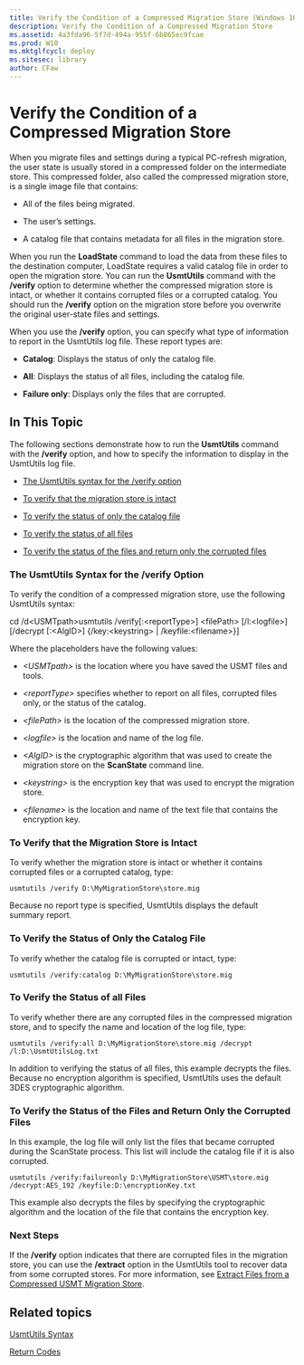 ```yaml
---
title: Verify the Condition of a Compressed Migration Store (Windows 10)
description: Verify the Condition of a Compressed Migration Store
ms.assetid: 4a3fda96-5f7d-494a-955f-6b865ec9fcae
ms.prod: W10
ms.mktglfcycl: deploy
ms.sitesec: library
author: CFaw
---
```


# Verify the Condition of a Compressed Migration Store


When you migrate files and settings during a typical PC-refresh migration, the user state is usually stored in a compressed folder on the intermediate store. This compressed folder, also called the compressed migration store, is a single image file that contains:

-   All of the files being migrated.

-   The user’s settings.

-   A catalog file that contains metadata for all files in the migration store.

When you run the **LoadState** command to load the data from these files to the destination computer, LoadState requires a valid catalog file in order to open the migration store. You can run the **UsmtUtils** command with the **/verify** option to determine whether the compressed migration store is intact, or whether it contains corrupted files or a corrupted catalog. You should run the **/verify** option on the migration store before you overwrite the original user-state files and settings.

When you use the **/verify** option, you can specify what type of information to report in the UsmtUtils log file. These report types are:

-   **Catalog**: Displays the status of only the catalog file.

-   **All**: Displays the status of all files, including the catalog file.

-   **Failure only**: Displays only the files that are corrupted.

## In This Topic


The following sections demonstrate how to run the **UsmtUtils** command with the **/verify** option, and how to specify the information to display in the UsmtUtils log file.

-   [The UsmtUtils syntax for the /verify option](#bkmk-verifysyntax)

-   [To verify that the migration store is intact](#bkmk-verifyintactstore)

-   [To verify the status of only the catalog file](#bkmk-verifycatalog)

-   [To verify the status of all files](#bkmk-verifyallfiles)

-   [To verify the status of the files and return only the corrupted files](#bkmk-returncorrupted)

### <a href="" id="bkmk-verifysyntax"></a>The UsmtUtils Syntax for the /verify Option

To verify the condition of a compressed migration store, use the following UsmtUtils syntax:

cd /d&lt;USMTpath&gt;usmtutils /verify\[:&lt;reportType&gt;\] &lt;filePath&gt; \[/l:&lt;logfile&gt;\] \[/decrypt \[:&lt;AlgID&gt;\] {/key:&lt;keystring&gt; | /keyfile:&lt;filename&gt;}\]

Where the placeholders have the following values:

-   *&lt;USMTpath&gt;* is the location where you have saved the USMT files and tools.

-   *&lt;reportType&gt;* specifies whether to report on all files, corrupted files only, or the status of the catalog.

-   *&lt;filePath&gt;* is the location of the compressed migration store.

-   *&lt;logfile&gt;* is the location and name of the log file.

-   *&lt;AlgID&gt;* is the cryptographic algorithm that was used to create the migration store on the **ScanState** command line.

-   *&lt;keystring&gt;* is the encryption key that was used to encrypt the migration store.

-   *&lt;filename&gt;* is the location and name of the text file that contains the encryption key.

### <a href="" id="bkmk-verifyintactstore"></a>To Verify that the Migration Store is Intact

To verify whether the migration store is intact or whether it contains corrupted files or a corrupted catalog, type:

``` syntax
usmtutils /verify D:\MyMigrationStore\store.mig
```

Because no report type is specified, UsmtUtils displays the default summary report.

### <a href="" id="bkmk-verifycatalog"></a>To Verify the Status of Only the Catalog File

To verify whether the catalog file is corrupted or intact, type:

``` syntax
usmtutils /verify:catalog D:\MyMigrationStore\store.mig
```

### <a href="" id="bkmk-verifyallfiles"></a>To Verify the Status of all Files

To verify whether there are any corrupted files in the compressed migration store, and to specify the name and location of the log file, type:

`usmtutils /verify:all D:\MyMigrationStore\store.mig /decrypt /l:D:\UsmtUtilsLog.txt`

In addition to verifying the status of all files, this example decrypts the files. Because no encryption algorithm is specified, UsmtUtils uses the default 3DES cryptographic algorithm.

### <a href="" id="bkmk-returncorrupted"></a>To Verify the Status of the Files and Return Only the Corrupted Files

In this example, the log file will only list the files that became corrupted during the ScanState process. This list will include the catalog file if it is also corrupted.

``` syntax
usmtutils /verify:failureonly D:\MyMigrationStore\USMT\store.mig /decrypt:AES_192 /keyfile:D:\encryptionKey.txt
```

This example also decrypts the files by specifying the cryptographic algorithm and the location of the file that contains the encryption key.

### Next Steps

If the **/verify** option indicates that there are corrupted files in the migration store, you can use the **/extract** option in the UsmtUtils tool to recover data from some corrupted stores. For more information, see [Extract Files from a Compressed USMT Migration Store](usmt-extract-files-from-a-compressed-migration-store.md).

## Related topics


[UsmtUtils Syntax](usmt-utilities.md)

[Return Codes](usmt-return-codes.md)

 

 





